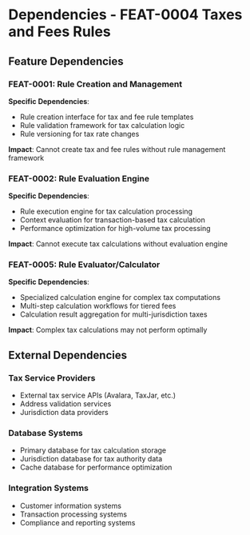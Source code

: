 # Dependencies - FEAT-0004 Taxes and Fees Rules

## Feature Dependencies

### FEAT-0001: Rule Creation and Management
**Specific Dependencies**:
- Rule creation interface for tax and fee rule templates
- Rule validation framework for tax calculation logic
- Rule versioning for tax rate changes

**Impact**: Cannot create tax and fee rules without rule management framework

### FEAT-0002: Rule Evaluation Engine
**Specific Dependencies**:
- Rule execution engine for tax calculation processing
- Context evaluation for transaction-based tax calculation
- Performance optimization for high-volume tax processing

**Impact**: Cannot execute tax calculations without evaluation engine

### FEAT-0005: Rule Evaluator/Calculator
**Specific Dependencies**:
- Specialized calculation engine for complex tax computations
- Multi-step calculation workflows for tiered fees
- Calculation result aggregation for multi-jurisdiction taxes

**Impact**: Complex tax calculations may not perform optimally

## External Dependencies

### Tax Service Providers
- External tax service APIs (Avalara, TaxJar, etc.)
- Address validation services
- Jurisdiction data providers

### Database Systems
- Primary database for tax calculation storage
- Jurisdiction database for tax authority data
- Cache database for performance optimization

### Integration Systems
- Customer information systems
- Transaction processing systems
- Compliance and reporting systems